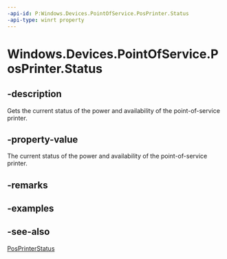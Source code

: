 ----api-id: P:Windows.Devices.PointOfService.PosPrinter.Status
-api-type: winrt property
---<!-- Property syntaxpublic Windows.Devices.PointOfService.PosPrinterStatus Status { get; }--># Windows.Devices.PointOfService.PosPrinter.Status## -descriptionGets the current status of the power and availability of the point-of-service printer.## -property-valueThe current status of the power and availability of the point-of-service printer.## -remarks## -examples## -see-also[PosPrinterStatus](posprinterstatus.md)